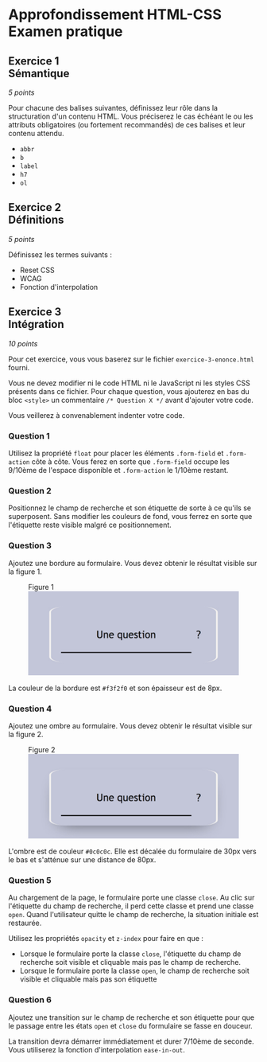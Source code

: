 # Approfondissement HTML-CSS<br />Examen pratique


## Exercice 1<br />Sémantique

_5 points_

Pour chacune des balises suivantes, définissez leur rôle dans la structuration d'un contenu HTML. Vous préciserez le cas échéant le ou les attributs obligatoires (ou fortement recommandés) de ces balises et leur contenu attendu.

* `abbr`
* `b`
* `label`
* `h7`
* `ol`


## Exercice 2<br />Définitions

_5 points_

Définissez les termes suivants :

* Reset CSS
* WCAG
* Fonction d'interpolation


## Exercice 3<br />Intégration

_10 points_

Pour cet exercice, vous vous baserez sur le fichier `exercice-3-enonce.html` fourni.

Vous ne devez modifier ni le code HTML ni le JavaScript ni les styles CSS présents dans ce fichier.
Pour chaque question, vous ajouterez en bas du bloc `<style>` un commentaire `/* Question X */` avant d'ajouter votre code.

Vous veillerez à convenablement indenter votre code.

### Question 1

Utilisez la propriété `float` pour placer les éléments `.form-field` et `.form-action` côte à côte.
Vous ferez en sorte que `.form-field` occupe les 9/10ème de l'espace disponible et `.form-action` le 1/10ème restant.

### Question 2

Positionnez le champ de recherche et son étiquette de sorte à ce qu'ils se superposent.
Sans modifier les couleurs de fond, vous ferrez en sorte que l'étiquette reste visible malgré ce positionnement.

### Question 3

Ajoutez une bordure au formulaire.
Vous devez obtenir le résultat visible sur la figure 1.

<figure>
  <figcaption>Figure 1</figcaption>
  <img src="assets/figure-1.jpg" alt="border" width="500" />
</figure>

La couleur de la bordure est `#f3f2f0` et son épaisseur est de 8px.

### Question 4

Ajoutez une ombre au formulaire.
Vous devez obtenir le résultat visible sur la figure 2.

<figure>
  <figcaption>Figure 2</figcaption>
  <img src="assets/figure-2.jpg" alt="box-shadow" width="500" />
</figure>

L'ombre est de couleur `#0c0c0c`. Elle est décalée du formulaire de 30px vers le bas et s'atténue sur une distance de 80px.


### Question 5

Au chargement de la page, le formulaire porte une classe `close`.
Au clic sur l'étiquette du champ de recherche, il perd cette classe et prend une classe `open`.
Quand l'utilisateur quitte le champ de recherche, la situation initiale est restaurée.

Utilisez les propriétés `opacity` et `z-index` pour faire en que :

* Lorsque le formulaire porte la classe `close`, l'étiquette du champ de recherche soit visible et cliquable mais pas le champ de recherche.
* Lorsque le formulaire porte la classe `open`, le champ de recherche soit visible et cliquable mais pas son étiquette

### Question 6

Ajoutez une transition sur le champ de recherche et son étiquette pour que le passage entre les états `open` et `close` du formulaire se fasse en douceur.

La transition devra démarrer immédiatement et durer 7/10ème de seconde. Vous utiliserez la fonction d'interpolation `ease-in-out`.
